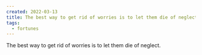 ```yaml
---
created: 2022-03-13
title: The best way to get rid of worries is to let them die of neglect.
tags:
  - fortunes
---
```


The best way to get rid of worries is to let them die of neglect.
